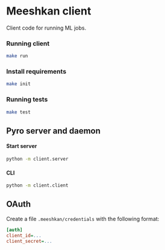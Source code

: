 # Meeshkan client

Client code for running ML jobs.

### Running client
```bash
make run
```

### Install requirements
```bash
make init
```

### Running tests
```bash
make test
```

## Pyro server and daemon

#### Start server
```bash
python -m client.server
```

#### CLI
```bash
python -m client.client
```

## OAuth
Create a file `.meeshkan/credentials` with the following format:
```ini
[auth]
client_id=...
client_secret=...
```
